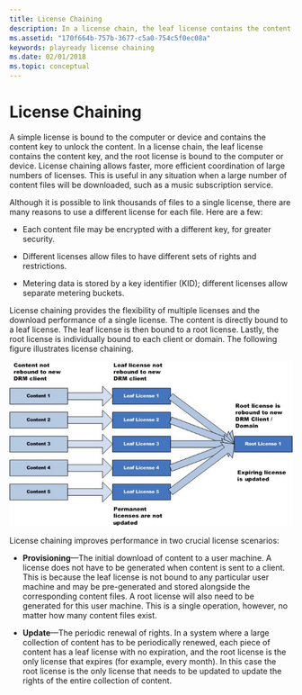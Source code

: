 ```yaml
---
title: License Chaining
description: In a license chain, the leaf license contains the content key, and the root license is bound to the computer or device.
ms.assetid: "170f664b-757b-3677-c5a0-754c5f0ec08a"
keywords: playready license chaining
ms.date: 02/01/2018
ms.topic: conceptual
---
```



# License Chaining


A simple license is bound to the computer or device and contains the content key to unlock the content. In a license chain, the leaf license contains the content key, and the root license is bound to the computer or device. License chaining allows faster, more efficient coordination of large numbers of licenses. This is useful in any situation when a large number of content files will be downloaded, such as a music subscription service.


Although it is possible to link thousands of files to a single license, there are many reasons to use a different license for each file. Here are a few:

   *  Each content file may be encrypted with a different key, for greater security.

   *  Different licenses allow files to have different sets of rights and restrictions.

   *  Metering data is stored by a key identifier (KID); different licenses allow separate metering buckets.



License chaining provides the flexibility of multiple licenses and the download performance of a single license. The content is directly bound to a leaf license. The leaf license is then bound to a root license. Lastly, the root license is individually bound to each client or domain. The following figure illustrates license chaining.


![License Chaining](../images/image26_16.jpg)


License chaining improves performance in two crucial license scenarios:

   *  **Provisioning**&mdash;The initial download of content to a user machine. A license does not have to be generated when content is sent to a client. This is because the leaf license is not bound to any particular user machine and may be pre-generated and stored alongside the corresponding content files. A root license will also need to be generated for this user machine. This is a single operation, however, no matter how many content files exist.

   *  **Update**&mdash;The periodic renewal of rights. In a system where a large collection of content has to be periodically renewed, each piece of content has a leaf license with no expiration, and the root license is the only license that expires (for example, every month). In this case the root license is the only license that needs to be updated to update the rights of the entire collection of content.


